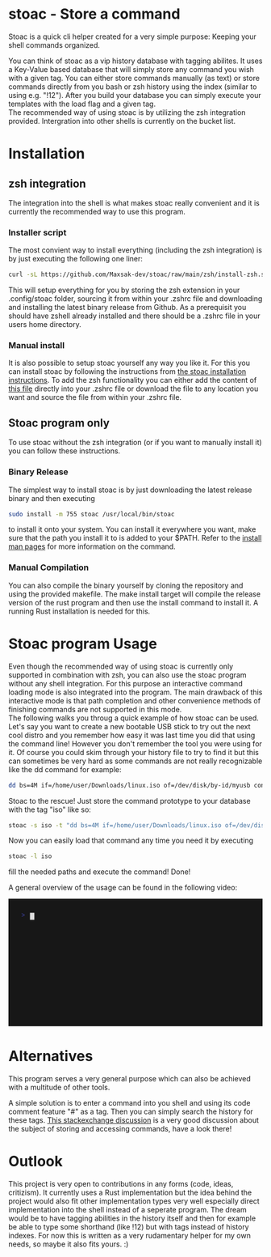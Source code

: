 # stoac - Store a command
Stoac is a quick cli helper created for a very simple purpose: Keeping your shell commands organized. 

You can think of stoac as a vip history database with tagging abilites. 
It uses a Key-Value based database that will simply store any command you wish with a given tag. 
You can either store commands manually (as text) or store commands directly from you bash or zsh history using the index (similar to using e.g. "!12"). 
After you build your database you can simply execute your templates with the load flag and a given tag.  
The recommended way of using stoac is by utilizing the zsh integration provided. 
Intergration into other shells is currently on the bucket list. 

# Installation

## zsh integration

The integration into the shell is what makes stoac really convenient and it is currently the recommended way to use this program. 

### Installer script

The most convient way to install everything (including the zsh integration) is by just executing the following one liner:

~~~bash
curl -sL https://github.com/Maxsak-dev/stoac/raw/main/zsh/install-zsh.sh | bash
~~~

This will setup everything for you by storing the zsh extension in your .config/stoac folder, sourcing it from within your .zshrc file and downloading and installing the latest binary release from Github.
As a prerequisit you should have zshell already installed and there should be a .zshrc file in your users home directory. 

### Manual install

It is also possible to setup stoac yourself any way you like it. 
For this you can install stoac by following the instructions from [the stoac installation instructions](#stoac-program-only). 
To add the zsh functionality you can either add the content of [this file](zsh/stoac.zsh) directly into your .zshrc file or download the file to any location you want and source the file from within your .zshrc file. 

## Stoac program only

To use stoac without the zsh integration (or if you want to manually install it) you can follow these instructions. 

### Binary Release

The simplest way to install stoac is by just downloading the latest release binary and then executing 

~~~bash
sudo install -m 755 stoac /usr/local/bin/stoac
~~~

to install it onto your system. 
You can install it everywhere you want, make sure that the path you install it to is added to your $PATH. 
Refer to the [install man pages](https://www.man7.org/linux/man-pages/man1/install.1.html) for more information on the command. 

### Manual Compilation

You can also compile the binary yourself by cloning the repository and using the provided makefile. 
The make install target will compile the release version of the rust program and then use the install command to install it. 
A running Rust installation is needed for this. 

# Stoac program Usage

Even though the recommended way of using stoac is currently only supported in combination with zsh, you can also use the stoac program without any shell integration. 
For this purpose an interactive command loading mode is also integrated into the program. 
The main drawback of this interactive mode is that path completion and other convenience methods of finishing commands are not supported in this mode.  
The following walks you throug a quick example of how stoac can be used. 
Let's say you want to create a new bootable USB stick to try out the next cool distro and you remember how easy it was last time you did that using the command line!
However you don't remember the tool you were using for it. 
Of course you could skim through your history file to try to find it but this can sometimes be very hard as some commands are not really recognizable like the dd command for example:

~~~bash
dd bs=4M if=/home/user/Downloads/linux.iso of=/dev/disk/by-id/myusb conv=fsync oflag=direct status=progress
~~~

Stoac to the rescue!
Just store the command prototype to your database with the tag "iso" like so:

~~~bash
stoac -s iso -t "dd bs=4M if=/home/user/Downloads/linux.iso of=/dev/disk/by-id/myusb conv=fsync oflag=direct status=progress"
~~~

Now you can easily load that command any time you need it by executing

~~~bash
stoac -l iso
~~~

fill the needed paths and execute the command! Done!

A general overview of the usage can be found in the following video:

![Usage Gif](demo/demo.gif)

# Alternatives

This program serves a very general purpose which can also be achieved with a multitude of other tools. 

A simple solution is to enter a command into you shell and using its code comment feature "#" as a tag. 
Then you can simply search the history for these tags. 
[This stackexchange discussion](https://unix.stackexchange.com/questions/26245/how-to-quickly-store-and-access-often-used-commands) is a very good discussion about the subject of storing and accessing commands, have a look there!

# Outlook

This project is very open to contributions in any forms (code, ideas, critizism). 
It currently uses a Rust implementation but the idea behind the project would also fit other implementation types very well especially direct implementation into the shell instead of a seperate program. 
The dream would be to have tagging abilities in the history itself and then for example be able to type some shorthand (like !12) but with tags instead of history indexes. 
For now this is written as a very rudamentary helper for my own needs, so maybe it also fits yours. :)

